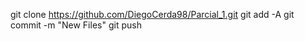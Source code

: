 git clone https://github.com/DiegoCerda98/Parcial_1.git
git add -A
git commit -m "New Files"
git push